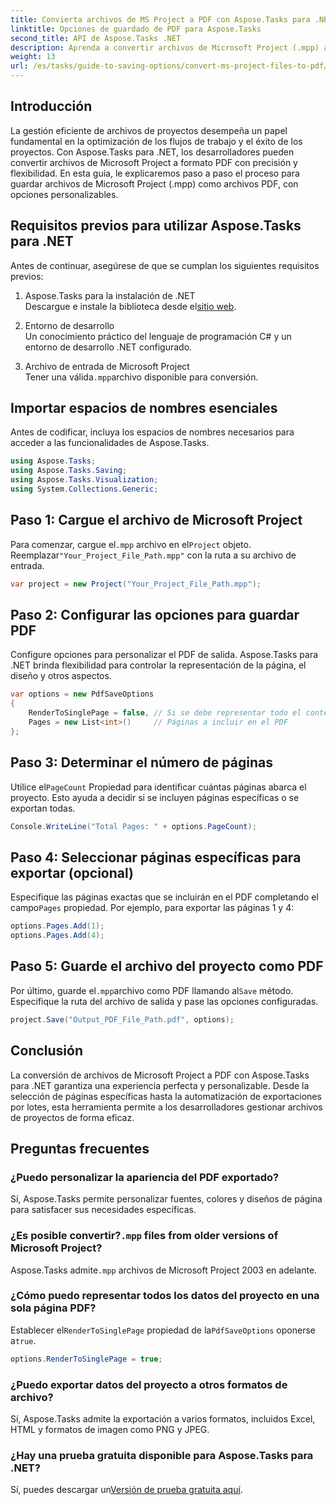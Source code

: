 ```yaml
---
title: Convierta archivos de MS Project a PDF con Aspose.Tasks para .NET
linktitle: Opciones de guardado de PDF para Aspose.Tasks
second_title: API de Aspose.Tasks .NET
description: Aprenda a convertir archivos de Microsoft Project (.mpp) a PDF con Aspose.Tasks para .NET. Siga esta guía paso a paso para personalizar la salida en PDF, seleccionar páginas específicas y automatizar conversiones por lotes.
weight: 13
url: /es/tasks/guide-to-saving-options/convert-ms-project-files-to-pdf/
---
```

## Introducción

La gestión eficiente de archivos de proyectos desempeña un papel fundamental en la optimización de los flujos de trabajo y el éxito de los proyectos. Con Aspose.Tasks para .NET, los desarrolladores pueden convertir archivos de Microsoft Project a formato PDF con precisión y flexibilidad. En esta guía, le explicaremos paso a paso el proceso para guardar archivos de Microsoft Project (.mpp) como archivos PDF, con opciones personalizables.

## Requisitos previos para utilizar Aspose.Tasks para .NET

Antes de continuar, asegúrese de que se cumplan los siguientes requisitos previos:

1. Aspose.Tasks para la instalación de .NET  
    Descargue e instale la biblioteca desde el[sitio web](https://releases.aspose.com/tasks/net/).

2. Entorno de desarrollo  
   Un conocimiento práctico del lenguaje de programación C# y un entorno de desarrollo .NET configurado.

3. Archivo de entrada de Microsoft Project  
    Tener una válida`.mpp`archivo disponible para conversión.

## Importar espacios de nombres esenciales

Antes de codificar, incluya los espacios de nombres necesarios para acceder a las funcionalidades de Aspose.Tasks. 

```csharp
using Aspose.Tasks;
using Aspose.Tasks.Saving;
using Aspose.Tasks.Visualization;
using System.Collections.Generic;
```

## Paso 1: Cargue el archivo de Microsoft Project

 Para comenzar, cargue el`.mpp` archivo en el`Project` objeto. Reemplazar`"Your_Project_File_Path.mpp"` con la ruta a su archivo de entrada.

```csharp
var project = new Project("Your_Project_File_Path.mpp");
```

## Paso 2: Configurar las opciones para guardar PDF

Configure opciones para personalizar el PDF de salida. Aspose.Tasks para .NET brinda flexibilidad para controlar la representación de la página, el diseño y otros aspectos.

```csharp
var options = new PdfSaveOptions
{
    RenderToSinglePage = false, // Si se debe representar todo el contenido en una sola página
    Pages = new List<int>()     // Páginas a incluir en el PDF
};
```

## Paso 3: Determinar el número de páginas

 Utilice el`PageCount` Propiedad para identificar cuántas páginas abarca el proyecto. Esto ayuda a decidir si se incluyen páginas específicas o se exportan todas.

```csharp
Console.WriteLine("Total Pages: " + options.PageCount);
```

## Paso 4: Seleccionar páginas específicas para exportar (opcional)

 Especifique las páginas exactas que se incluirán en el PDF completando el campo`Pages` propiedad. Por ejemplo, para exportar las páginas 1 y 4:

```csharp
options.Pages.Add(1);
options.Pages.Add(4);
```

## Paso 5: Guarde el archivo del proyecto como PDF

 Por último, guarde el`.mpp`archivo como PDF llamando al`Save` método. Especifique la ruta del archivo de salida y pase las opciones configuradas.

```csharp
project.Save("Output_PDF_File_Path.pdf", options);
```

## Conclusión

La conversión de archivos de Microsoft Project a PDF con Aspose.Tasks para .NET garantiza una experiencia perfecta y personalizable. Desde la selección de páginas específicas hasta la automatización de exportaciones por lotes, esta herramienta permite a los desarrolladores gestionar archivos de proyectos de forma eficaz.

## Preguntas frecuentes

### ¿Puedo personalizar la apariencia del PDF exportado?
Sí, Aspose.Tasks permite personalizar fuentes, colores y diseños de página para satisfacer sus necesidades específicas.

###  ¿Es posible convertir?`.mpp` files from older versions of Microsoft Project?
 Aspose.Tasks admite`.mpp` archivos de Microsoft Project 2003 en adelante.

### ¿Cómo puedo representar todos los datos del proyecto en una sola página PDF?
 Establecer el`RenderToSinglePage` propiedad de la`PdfSaveOptions` oponerse a`true`.

```csharp
options.RenderToSinglePage = true;
```

### ¿Puedo exportar datos del proyecto a otros formatos de archivo?
Sí, Aspose.Tasks admite la exportación a varios formatos, incluidos Excel, HTML y formatos de imagen como PNG y JPEG.

### ¿Hay una prueba gratuita disponible para Aspose.Tasks para .NET?
 Sí, puedes descargar un[Versión de prueba gratuita aquí](https://releases.aspose.com/).